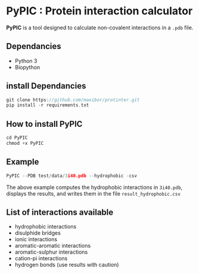 # PyPIC : Protein interaction calculator 

**PyPIC** is a tool designed to calculate non-covalent interactions in a `.pdb` file.

## Dependancies
- Python 3
- Biopython

## install Dependancies

```c
git clone https://github.com/maxibor/protinter.git
pip install -r requirements.txt
```
## How to install PyPIC

```c
cd PyPIC
chmod +x PyPIC
```

## Example

```c
PyPIC --PDB test/data/3i40.pdb --hydrophobic -csv   
```

The above example computes the hydrophobic interactions in `3i40.pdb`, displays the results, and writes them in the file `result_hydrophobic.csv`

## List of interactions available

- hydrophobic interactions
- disulphide bridges
- ionic interactions
- aromatic-aromatic interactions
- aromatic-sulphur interactions
- cation-pi interactions
- hydrogen bonds (use results with caution)


